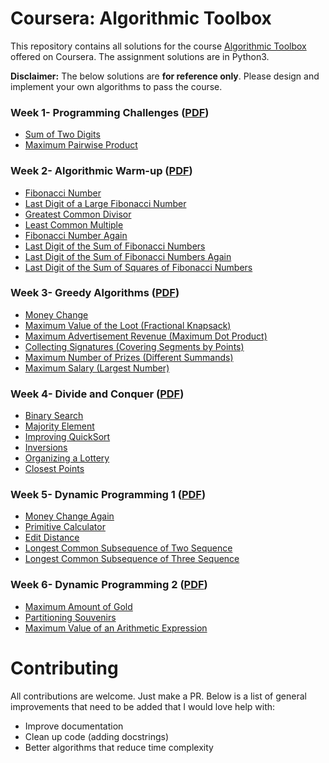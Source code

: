 # Coursera: Algorithmic Toolbox

This repository contains all solutions for the course [Algorithmic Toolbox](https://www.coursera.org/learn/algorithmic-toolbox) offered on Coursera. The assignment solutions are in Python3.

**Disclaimer:** The below solutions are **for reference only**. Please design and implement your own algorithms to pass the course.

### Week 1- Programming Challenges ([PDF](/https://github.com/gsamueil/Data-Structures-and-Algorithms-Specialization/blob/master/Course-1/1-Algorithmic%20Toolbox/Week-1/Solving%20Programming%20Challenges.pdf))

- [Sum of Two Digits](/assignment%20solutions/1.1%20sum%20of%20digits.py)
- [Maximum Pairwise Product](/assignment%20solutions/1.2%20max%20pairwise%20product.py)

### Week 2- Algorithmic Warm-up ([PDF](/Assignments/week2_algorithmic_warmup.pdf))

- [Fibonacci Number](/assignment%20solutions/2.1%20fibonacci.py)
- [Last Digit of a Large Fibonacci Number](/assignment%20solutions/2.2%20lastfibodigit.py)
- [Greatest Common Divisor](/assignment%20solutions/2.3%20gcd.py)
- [Least Common Multiple](/assignment%20solutions/2.4%20lcm.py)
- [Fibonacci Number Again](/assignment%20solutions/2.5%20pisano.py)
- [Last Digit of the Sum of Fibonacci Numbers](/assignment%20solutions/2.6%20lastdigitsum.py)
- [Last Digit of the Sum of Fibonacci Numbers Again](/assignment%20solutions/2.7%20partialsum.py)
- [Last Digit of the Sum of Squares of Fibonacci Numbers](/assignment%20solutions/2.8%20lastdigitsquares.py)

### Week 3- Greedy Algorithms ([PDF](/Assignments/week3_greedy_algorithms.pdf))

- [Money Change](/assignment%20solutions/3.1%20moneychange.py)
- [Maximum Value of the Loot (Fractional Knapsack)](/assignment%20solutions/3.2%20maxloot.py)
- [Maximum Advertisement Revenue (Maximum Dot Product)](/assignment%20solutions/3.3%20maxadrevenue.py)
- [Collecting Signatures (Covering Segments by Points)](/assignment%20solutions/3.4%20signatures.py)
- [Maximum Number of Prizes (Different Summands)](/assignment%20solutions/3.5%20maxprizes.py)
- [Maximum Salary (Largest Number)](/assignment%20solutions/3.6%20maxsalary.py)

### Week 4- Divide and Conquer ([PDF](/Assignments/week4_divide_and_conquer.pdf))

- [Binary Search](/assignment%20solutions/4.1%20binary.py)
- [Majority Element](/assignment%20solutions/4.2%20majority.py)
- [Improving QuickSort](/assignment%20solutions/4.3%20quicksort3.py)
- [Inversions](/assignment%20solutions/4.4%20inversions.py)
- [Organizing a Lottery](/assignment%20solutions/4.5%20lottery.py)
- [Closest Points](/assignment%20solutions/4.6%20closest%20points.py)

### Week 5- Dynamic Programming 1 ([PDF](/Assignments/week5_dynamic_programming1.pdf))

- [Money Change Again](/assignment%20solutions/5.1%20money%20change.py)
- [Primitive Calculator](/assignment%20solutions/5.2%20primitive%20calculator.py)
- [Edit Distance](/assignment%20solutions/5.3%20edit%20distance.py)
- [Longest Common Subsequence of Two Sequence](/assignment%20solutions/5.4%20LCS%202%20sequences.py)
- [Longest Common Subsequence of Three Sequence](/assignment%20solutions/5.5%20LCS%203%20sequences.py)

### Week 6- Dynamic Programming 2 ([PDF](/Assignments/week6_dynamic_programming2.pdf))

- [Maximum Amount of Gold](/assignment%20solutions/6.1%20max%20gold.py)
- [Partitioning Souvenirs](/assignment%20solutions/6.2%20partition%20souvenirs.py)
- [Maximum Value of an Arithmetic Expression](/assignment%20solutions/6.3%20arithmetic%20expression.py)


# Contributing

All contributions are welcome. Just make a PR. Below is a list of general improvements that need to be added that I would love help with:
- Improve documentation
- Clean up code (adding docstrings)
- Better algorithms that reduce time complexity



